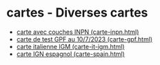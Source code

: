 # cartes - Diverses cartes

* [carte avec couches INPN (carte-inpn.html)](https://benoitdavidfr.github.io/cartes/carte-inpn.html)
* [carte de test GPF au 10/7/2023 (carte-gpf.html)](https://benoitdavidfr.github.io/cartes/carte-gpf.html)
* [carte italienne IGM (carte-it-igm.html)](https://benoitdavidfr.github.io/cartes/carte-it-igm.html)
* [carte IGN espagnol (carte-spain.html)](https://benoitdavidfr.github.io/cartes/carte-spain.html)
